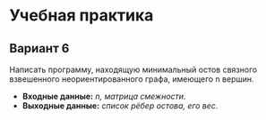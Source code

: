 # Учебная практика  

## Вариант 6  

Написать программу, находящую минимальный остов связного взвешенного неориентированного графа, имеющего n вершин.  
- **Входные данные:** *n, матрица смежности*.  
- **Выходные данные:** *список рёбер остова, его вес*.  
